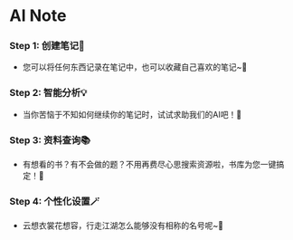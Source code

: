 # AI Note

### Step 1: 创建笔记📖

- 您可以将任何东西记录在笔记中，也可以收藏自己喜欢的笔记~💞

### Step 2: 智能分析💡

- 当你苦恼于不知如何继续你的笔记时，试试求助我们的AI吧！🤖

### Step 3: 资料查询📚

- 有想看的书？有不会做的题？不用再费尽心思搜索资源啦，书库为您一键搞定！🏢

### Step 4: 个性化设置🪄

- 云想衣裳花想容，行走江湖怎么能够没有相称的名号呢~🥳

